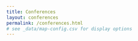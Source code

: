 ```yaml
---
title: Conferences
layout: conferences
permalink: /conferences.html
# see _data/map-config.csv for display options
---
```

